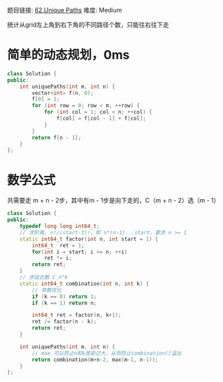 题目链接: [62.Unique Paths][1]
难度: Medium

统计从grid左上角到右下角的不同路径个数，只能往右往下走

# 简单的动态规划，0ms

```cpp
class Solution {
public:
    int uniquePaths(int m, int n) {
        vector<int> f(n, 0);
        f[0] = 1;
        for (int row = 0; row < m; ++row) {
            for (int col = 1; col < n; ++col) {
                f[col] = f[col - 1] + f[col];
            }
        }
        return f[n - 1];
    }
};
```

# 数学公式

共需要走 m + n - 2步，其中有m - 1步是向下走的，C（m + n - 2）选（m - 1）

```cpp
class Solution {
public:
    typedef long long int64_t;
    // 求阶乘, n!/(start-1)!，即 n*(n-1)...start，要求 n >= 1
    static int64_t factor(int n, int start = 1) {
        int64_t  ret = 1;
        for(int i = start; i <= n; ++i)
            ret *= i;
        return ret;
    }
    // 求组合数 C_n^k
    static int64_t combination(int n, int k) {
        // 常数优化
        if (k == 0) return 1;
        if (k == 1) return n;

        int64_t ret = factor(n, k+1);
        ret /= factor(n - k);
        return ret;
    }

    int uniquePaths(int m, int n) {
        // max 可以防止n和k差距过大，从而防止combination()溢出
        return combination(m+n-2, max(m-1, n-1));
    }
};
```

[1]: https://leetcode.com/problems/unique-paths/